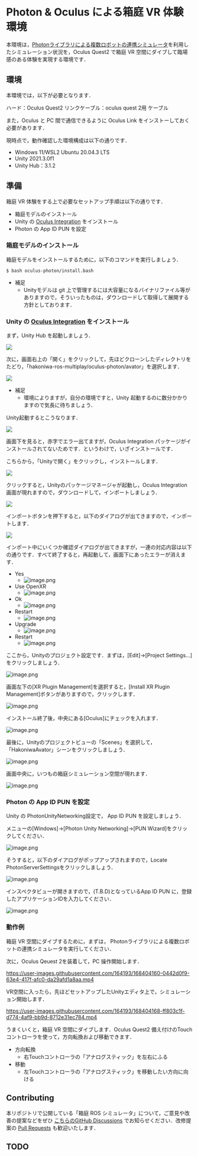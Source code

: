 # Photon & Oculus による箱庭 VR 体験環境

本環境は，[Photonライブラリによる複数ロボットの連携シミュレータ](https://github.com/toppers/hakoniwa-ros-multiplay/tree/main/multiplay-photon)を利用したシミュレーション状況を，Oculus Quest2 で箱庭 VR 空間にダイブして臨場感のある体験を実現する環境です．

## 環境

本環境では，以下が必要となります．

ハード：Oculus Quest2
リンクケーブル：oculus quest 2用 ケーブル

また，Oculus と PC 間で通信できるように Oculus Link をインストーしておく必要があります．

現時点で，動作確認した環境構成は以下の通りです．

* Windows 11/WSL2 Ubuntu 20.04.3 LTS
* Unity 2021.3.0f1
* Unity Hub：3.1.2

## 準備

箱庭 VR 体験をする上で必要なセットアップ手順は以下の通りです．

* 箱庭モデルのインストール
* Unity の [Oculus Integration](https://assetstore.unity.com/packages/tools/integration/oculus-integration-82022?locale=ja-JP) をインストール
* Photon の App ID PUN を設定

### 箱庭モデルのインストール

箱庭モデルをインストールするために，以下のコマンドを実行しましょう．

```
$ bash oculus-photon/install.bash
```

* 補足
  * Unityモデルは git 上で管理するには大容量になるバイナリファイル等がありますので，そういったものは，ダウンロードして取得して展開する方針としております．

### Unity の [Oculus Integration](https://assetstore.unity.com/packages/tools/integration/oculus-integration-82022?locale=ja-JP) をインストール

まず，Unity Hub を起動しましょう．

![](https://camo.qiitausercontent.com/e87ff882b83864d3acbe557ad13cffc24de54d5e/68747470733a2f2f71696974612d696d6167652d73746f72652e73332e61702d6e6f727468656173742d312e616d617a6f6e6177732e636f6d2f302f3234343134372f61343462653762612d323434392d643630372d343737342d3130636537306661396637352e706e67)

次に，画面右上の「開く」をクリックして，先ほどクローンしたディレクトリをたどり，「hakoniwa-ros-multiplay/oculus-photon/avator」を選択します．

![](https://camo.qiitausercontent.com/1e04fc06e7b2efc5f17164c3853a2254efcfb5b2/68747470733a2f2f71696974612d696d6167652d73746f72652e73332e61702d6e6f727468656173742d312e616d617a6f6e6177732e636f6d2f302f3234343134372f31393235386262622d663666652d353266312d353163352d6435663434643135386137372e706e67)

* 補足
  * 環境によりますが，自分の環境ですと，Unity 起動するのに数分かかりますので気長に待ちましょう．

Unity起動するとこうなります．

![](https://camo.qiitausercontent.com/2fd0c7415e4ddf7424f396188f0bbfb6fabc7106/68747470733a2f2f71696974612d696d6167652d73746f72652e73332e61702d6e6f727468656173742d312e616d617a6f6e6177732e636f6d2f302f3234343134372f35623735373439332d636432372d613633642d373164652d3438383234616338636130342e706e67)

画面下を見ると，赤字でエラー出てますが，Oculus Integration パッケージがインストールされてないためです．というわけで，いざインストールです．

こちらから，「Unityで開く」をクリックし，インストールします．

![](https://api.unity.com/v1/oauth2/authorize?client_id=asset_store_v2&locale=en_US&redirect_uri=https%3A%2F%2Fassetstore.unity.com%2Fauth%2Fcallback%3Fredirect_to%3D%252Fpackages%252Ftools%252Fintegration%252Foculus-integration-82022%253Flocale%253Dja-JP&response_type=code&state=344f1588-b6bc-4bdf-9da0-746bc55f37b3)

クリックすると，Unityのパッケージマネージャが起動し，Oculus Integration 画面が現れますので，ダウンロードして，インポートしましょう．

![](https://camo.qiitausercontent.com/aee14b3805b03d351596b424991152b90463c8e5/68747470733a2f2f71696974612d696d6167652d73746f72652e73332e61702d6e6f727468656173742d312e616d617a6f6e6177732e636f6d2f302f3234343134372f32313930633137632d343766352d393330352d333061342d3730666334343032323939332e706e67)

インポートボタンを押下すると，以下のダイアログが出てきますので，インポートします．

![](https://camo.qiitausercontent.com/da25baaf5ab8e9c22083545d7c3f4f0d92ce37c4/68747470733a2f2f71696974612d696d6167652d73746f72652e73332e61702d6e6f727468656173742d312e616d617a6f6e6177732e636f6d2f302f3234343134372f62323132393664632d623331372d353964372d666235362d3832373465373661636336312e706e67)

インポート中にいくつか確認ダイアログが出てきますが，一連の対応内容は以下の通りです．すべて終了すると，再起動して，画面下にあったエラーが消えます．


* Yes
  * ![image.png](https://qiita-image-store.s3.ap-northeast-1.amazonaws.com/0/244147/939b6d78-63e9-a00d-b40f-8c3cf270e884.png)
* Use OpenXR
  * ![image.png](https://qiita-image-store.s3.ap-northeast-1.amazonaws.com/0/244147/ebf9e361-72aa-8d27-7dda-fd89d61b138a.png)
* Ok
  * ![image.png](https://qiita-image-store.s3.ap-northeast-1.amazonaws.com/0/244147/a380ec95-2a1d-7c87-53ba-153c9af7f606.png)
* Restart
  * ![image.png](https://qiita-image-store.s3.ap-northeast-1.amazonaws.com/0/244147/8162d2fc-4442-3c0a-b09c-233c6dd38320.png)
* Upgrade
  * ![image.png](https://qiita-image-store.s3.ap-northeast-1.amazonaws.com/0/244147/4a27a107-7cc1-3375-240b-82310c0fdb53.png)
* Restart
  * ![image.png](https://qiita-image-store.s3.ap-northeast-1.amazonaws.com/0/244147/0c75d1cb-a4b5-9a5c-725a-dcb9c8092a14.png)

ここから，Unityのプロジェクト設定です．まずは，[Edit]->[Project Settings...]をクリックしましょう．

![image.png](https://qiita-image-store.s3.ap-northeast-1.amazonaws.com/0/244147/4fd1bfaf-0a11-a3a8-ce90-8a818acfff0e.png)

画面左下の[XR Plugin Management]を選択すると，[Install XR Plugin Management]ボタンがありますので，クリックします．

![image.png](https://qiita-image-store.s3.ap-northeast-1.amazonaws.com/0/244147/800f2c68-71f5-707c-b1b9-6336366b9c3d.png)

インストール終了後，中央にある[Oculus]にチェックを入れます．

![image.png](https://qiita-image-store.s3.ap-northeast-1.amazonaws.com/0/244147/a251c14a-f6e6-b122-82df-fe76f01e2cb2.png)

最後に，Unityのプロジェクトビューの「Scenes」を選択して，「HakoniwaAvator」シーンをクリックしましょう．

![image.png](https://qiita-image-store.s3.ap-northeast-1.amazonaws.com/0/244147/123fb687-01d6-90f4-cc14-430fcce593e7.png)

画面中央に，いつもの箱庭シミュレーション空間が現れます．

![image.png](https://qiita-image-store.s3.ap-northeast-1.amazonaws.com/0/244147/bbe06f7a-ed47-2a68-1aa6-c71aadc05170.png)


### Photon の App ID PUN を設定
Unity の PhotonUnityNetworking設定で， App ID PUN を設定しましょう．

メニューの[Windows]->[Photon Unity Networking]->[PUN Wizard]をクリックしてください．

![image.png](https://qiita-image-store.s3.ap-northeast-1.amazonaws.com/0/244147/4c2eb96f-edec-c516-8565-a6849835bbb6.png)

そうすると，以下のダイアログがポップアップされますので，Locate PhotonServerSettingsをクリックしましょう．

![image.png](https://qiita-image-store.s3.ap-northeast-1.amazonaws.com/0/244147/315bcf08-f0a0-ab22-3985-bc091cb81edc.png)

インスペクタビューが開きますので，(T.B.D)となっているApp ID PUN に，登録したアプリケーションIDを入力してください．

![image.png](https://qiita-image-store.s3.ap-northeast-1.amazonaws.com/0/244147/4e2db351-cbbb-9bbb-002a-f211861c414a.png)



### 動作例

箱庭 VR 空間にダイブするために，まずは， Photonライブラリによる複数ロボットの連携シミュレータを実行してください．

次に，Oculus Qeuest 2を装着して，PC 操作開始します．



https://user-images.githubusercontent.com/164193/168404160-0442d0f9-63e4-417f-afc0-da29afd1a8aa.mp4



VR空間に入ったら，先ほどセットアップしたUnityエディタ上で，シミュレーション開始します．



https://user-images.githubusercontent.com/164193/168404168-ff803c1f-d774-4af9-bb9d-8712e31ec784.mp4


うまくいくと，箱庭 VR 空間にダイブします．Oculus Quest2 備え付けのTouchコントローラを使って，方向転換および移動できます．

* 方向転換
  * 右Touchコントローラの「アナログスティック」を左右にふる
* 移動
  * 左Touchコントローラの「アナログスティック」を移動したい方向に向ける

## Contributing

本リポジトリで公開している「箱庭 ROS シミュレータ」について，ご意見や改善の提案などをぜひ [こちらのGitHub Discussions](https://github.com/toppers/hakoniwa/discussions/categories/idea-request) でお知らせください．改修提案の [Pull Requests](https://github.com/toppers/hakoniwa-ros2sim/pulls) も歓迎いたします．

## TODO

